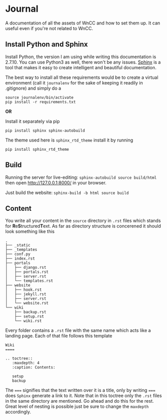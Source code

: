 # Journal

A documentation of all the assets of WnCC and how to set them up. It can useful even if you're not related to WnCC. 

## Install Python and Sphinx
Install Python, the version I am using while writing this documentation is 2.7.10. You can use Python3 as well, there won't be any issues. 
[Sphinx](http://www.sphinx-doc.org/en/stable/) is a tool that makes it easy to create intelligent and beautiful documentation. 

The best way to install all these requirements would be to create a virtual environment (call it `journalenv` for the sake of keeping it readily in .gitignore) and simply do a 

```
source journalenv/bin/activate
pip install -r requirements.txt
```

**OR**

Install it separately via pip 

`pip install sphinx sphinx-autobuild`

The theme used here is `sphinx_rtd_theme` install it by running 

`pip install sphinx_rtd_theme`



## Build

Running the server for live-editing: `sphinx-autobuild source build/html` then open http://127.0.0.1:8000/ in your browser.

Just build the website: `sphinx-build -b html source build`

## Content

You write all your content in the `source` directory in `.rst` files which stands for **R**e**S**tructured**T**ext. As far as directory structure is concerened it should look something like this

```
.
├── _static
├── _templates
├── conf.py
├── index.rst
├── portals
│   ├── django.rst
│   ├── portals.rst
│   ├── server.rst
│   └── templates.rst
├── website
│   ├── hook.rst
│   ├── jekyll.rst
│   ├── server.rst
│   └── website.rst
└── wiki
    ├── backup.rst
    ├── setup.rst
    └── wiki.rst
```

Every folder contains a `.rst` file with the same name which acts like a landing page. Each of that file follows this template

```
Wiki
====

.. toctree::
   :maxdepth: 4
   :caption: Contents:

   setup
   backup
```

The `===` signifies that the text written over it is a title, only by writing `===` does `Sphinx` generate a link to it. Note that in this toctree only the `.rst` files in the same directory are mentioned. Go ahead and do this for the rest. Great level of nesting is possible just be sure to change the `maxdepth` accordingly.
